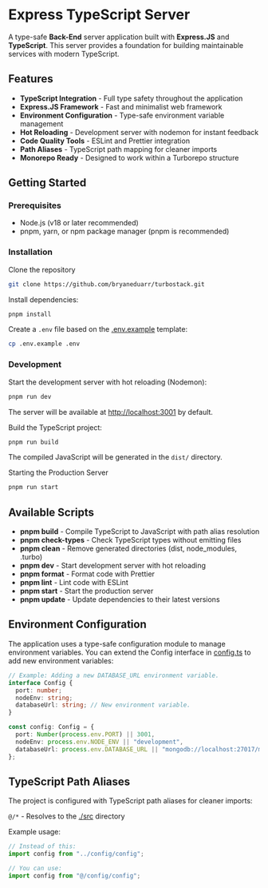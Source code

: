 # Express TypeScript Server

A type-safe **Back-End** server application built with **Express.JS** and **TypeScript**. This server provides a foundation for building maintainable services with modern TypeScript.

## Features

- **TypeScript Integration** - Full type safety throughout the application
- **Express.JS Framework** - Fast and minimalist web framework
- **Environment Configuration** - Type-safe environment variable management
- **Hot Reloading** - Development server with nodemon for instant feedback
- **Code Quality Tools** - ESLint and Prettier integration
- **Path Aliases** - TypeScript path mapping for cleaner imports
- **Monorepo Ready** - Designed to work within a Turborepo structure

## Getting Started

### Prerequisites

- Node.js (v18 or later recommended)
- pnpm, yarn, or npm package manager (pnpm is recommended)

### Installation

Clone the repository

```sh
git clone https://github.com/bryaneduarr/turbostack.git
```

Install dependencies:

```sh
pnpm install
```

Create a `.env` file based on the [.env.example](./.env.example) template:

```sh
cp .env.example .env
```

### Development

Start the development server with hot reloading (Nodemon):

```sh
pnpm run dev
```

The server will be available at [http://localhost:3001](http://localhost:3001) by default.

Build the TypeScript project:

```sh
pnpm run build
```

The compiled JavaScript will be generated in the `dist/` directory.

Starting the Production Server

```sh
pnpm run start
```

## Available Scripts

- **pnpm build** - Compile TypeScript to JavaScript with path alias resolution
- **pnpm check-types** - Check TypeScript types without emitting files
- **pnpm clean** - Remove generated directories (dist, node_modules, .turbo)
- **pnpm dev** - Start development server with hot reloading
- **pnpm format** - Format code with Prettier
- **pnpm lint** - Lint code with ESLint
- **pnpm start** - Start the production server
- **pnpm update** - Update dependencies to their latest versions

## Environment Configuration

The application uses a type-safe configuration module to manage environment variables. You can extend the Config interface in [config.ts](./src/config/config.ts) to add new environment variables:

```typescript
// Example: Adding a new DATABASE_URL environment variable.
interface Config {
  port: number;
  nodeEnv: string;
  databaseUrl: string; // New environment variable.
}

const config: Config = {
  port: Number(process.env.PORT) || 3001,
  nodeEnv: process.env.NODE_ENV || "development",
  databaseUrl: process.env.DATABASE_URL || "mongodb://localhost:27017/mydb", // New environment variable with default value.
};
```

## TypeScript Path Aliases

The project is configured with TypeScript path aliases for cleaner imports:

`@/*` - Resolves to the [./src](./src/) directory

Example usage:

```typescript
// Instead of this:
import config from "../config/config";

// You can use:
import config from "@/config/config";
```
